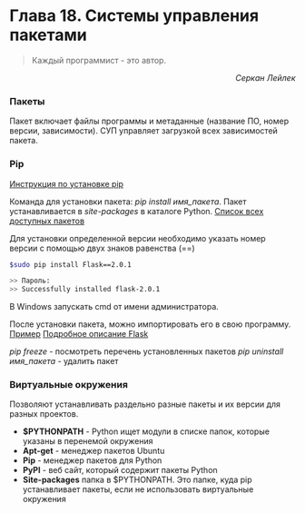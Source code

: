 # Глава 18. Системы управления пакетами

> Каждый программист - это автор.

<p style="text-align: right;"><i>Серкан Лейлек</i></p>


### Пакеты
Пакет включает файлы программы и метаданные (название ПО, номер версии, зависимости).
СУП управляет загрузкой всех зависимостей пакета.

### Pip
[Инструкция по установке pip](https://pythonworld.ru/osnovy/pip.html)

Команда для установки пакета: *pip install имя_пакета*. Пакет устанавливается в *site-packages* в каталоге Python.
[Список всех доступных пакетов](https://pypi.org/)

Для установки определенной версии необходимо указать номер версии с помощью двух знаков равенства (==)

```bash
$sudo pip install Flask==2.0.1

>> Пароль:
>> Successfully installed flask-2.0.1
```
В Windows запускать cmd от имени администратора.

После установки пакета, можно импортировать его в свою программу. [Пример](ex283.py)
[Подробное описание Flask](https://flask.palletsprojects.com/en/2.2.x/) 

*pip freeze* - посмотреть перечень установленных пакетов
*pip uninstall имя_пакета* - удалить пакет

### Виртуальные окружения
Позволяют устанавливать раздельно разные пакеты и их версии для разных проектов.

- **$PYTHONPATH** - Python ищет модули в списке папок, которые указаны в перенемой окружения
- **Apt-get** - менеджер пакетов Ubuntu
- **Pip** - менеджер пакетов для Python
- **PyPI** - веб сайт, который содержит пакеты Python
- **Site-packages** папка в $PYTHONPATH. Это папке, куда pip устанавливает пакеты, если не использовать виртуальные окружения


